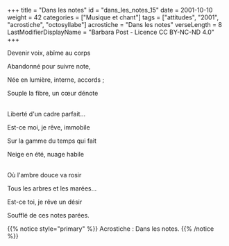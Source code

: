 +++
title = "Dans les notes"
id = "dans_les_notes_15"
date = 2001-10-10
weight = 42
categories = ["Musique et chant"]
tags = ["attitudes", "2001", "acrostiche", "octosyllabe"]
acrostiche = "Dans les notes"
verseLength = 8
LastModifierDisplayName = "Barbara Post - Licence CC BY-NC-ND 4.0"
+++

Devenir voix, abîme au corps

Abandonné pour suivre note,

Née en lumière, interne, accords ;

Souple la fibre, un cœur dénote

 \
Liberté d'un cadre parfait…

Est-ce moi, je rêve, immobile

Sur la gamme du temps qui fait

Neige en été, nuage habile

 \
Où l'ambre douce va rosir

Tous les arbres et les marées…

Est-ce toi, je rêve un désir

Soufflé de ces notes parées.

{{% notice style="primary" %}}
Acrostiche : Dans les notes.
{{% /notice %}}
